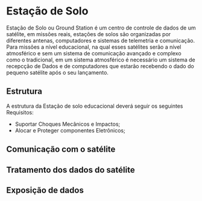 # Estação de Solo
Estação de Solo ou Ground Station é um centro de controle de dados de um satélite, em missões reais, estações de solos são organizadas por diferentes antenas, computadores e sistemas de telemetria e comunicação. Para missões a nível educacional, na qual esses satélites serão a nível atmosférico e sem um sistema de comunicação avançado e complexo como o tradicional, em um sistema atmosférico é necessário um sistema de recepcção de Dados e de computadores que estarão recebendo o dado do pequeno satélite após o seu lançamento. 

## Estrutura
A estrutura da Estação de solo educacional deverá seguir os seguintes Requisitos:  
- Suportar Choques Mecânicos e Impactos;
- Alocar e Proteger componentes Eletrônicos;

## Comunicação com o satélite

## Tratamento dos dados do satélite

## Exposição de dados

